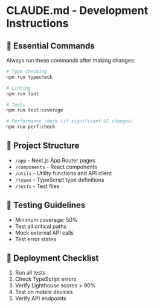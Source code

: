 # CLAUDE.md - Development Instructions

## 🔧 Essential Commands
Always run these commands after making changes:

```bash
# Type checking
npm run typecheck

# Linting
npm run lint

# Tests
npm run test:coverage

# Performance check (if significant UI changes)
npm run perf:check
```

## 📁 Project Structure
- `/app` - Next.js App Router pages
- `/components` - React components
- `/utils` - Utility functions and API client
- `/types` - TypeScript type definitions
- `/tests` - Test files

## 🧪 Testing Guidelines
- Minimum coverage: 50%
- Test all critical paths
- Mock external API calls
- Test error states

## 🚀 Deployment Checklist
1. Run all tests
2. Check TypeScript errors
3. Verify Lighthouse scores > 90%
4. Test on mobile devices
5. Verify API endpoints
